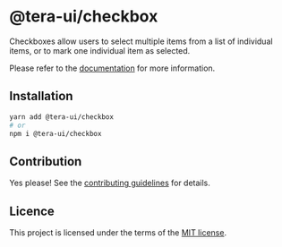 # @tera-ui/checkbox

Checkboxes allow users to select multiple items from a list of individual items, or to mark one individual item as selected.

Please refer to the [documentation](https://nextui.org/docs/components/checkbox) for more information.

## Installation

```sh
yarn add @tera-ui/checkbox
# or
npm i @tera-ui/checkbox
```

## Contribution

Yes please! See the
[contributing guidelines](https://github.com/hieumau12/nextui-tera/blob/master/CONTRIBUTING.md)
for details.

## Licence

This project is licensed under the terms of the
[MIT license](https://github.com/hieumau12/nextui-tera/blob/master/LICENSE).

